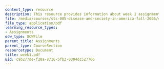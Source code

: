 ```yaml
---
content_type: resource
description: This resource provides information about week 1 assignments.
file: /media/courses/sts-005-disease-and-society-in-america-fall-2005/c9b277def20a87165fb20304dc527706_week1.pdf
file_type: application/pdf
learning_resource_types:
- Assignments
ocw_type: OCWFile
parent_title: Assignments
parent_type: CourseSection
resourcetype: Document
title: week1.pdf
uid: c9b277de-f20a-8716-5fb2-0304dc527706
---
```


